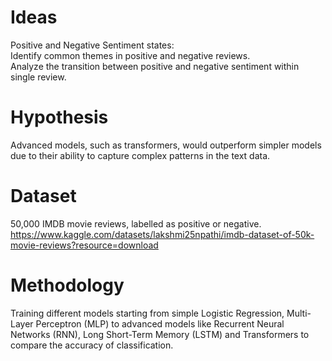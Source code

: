 # Ideas  
 Positive and Negative Sentiment states:  
 Identify common themes in positive and negative reviews.  
 Analyze the transition between positive and negative sentiment within single review.  
 
# Hypothesis  
 Advanced models, such as transformers, would outperform simpler models due to their ability to capture complex patterns in the text data.  

# Dataset  
 50,000 IMDB movie reviews, labelled as positive or negative.  
 https://www.kaggle.com/datasets/lakshmi25npathi/imdb-dataset-of-50k-movie-reviews?resource=download  

# Methodology  
 Training different models starting from simple Logistic Regression, Multi-Layer Perceptron (MLP) to advanced models like Recurrent Neural Networks (RNN), Long Short-Term Memory (LSTM) and Transformers to compare 
 the accuracy of classification.  
